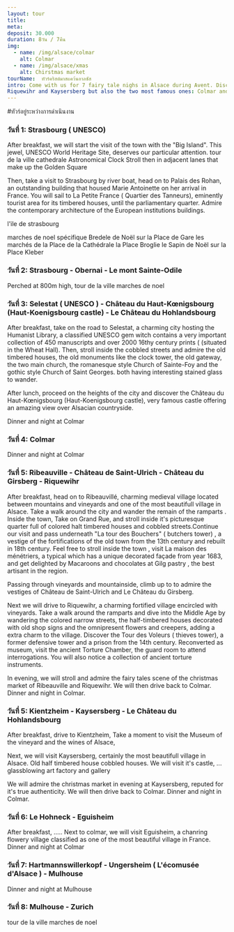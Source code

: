 ```yaml
---
layout: tour
title: 
meta: 
deposit: 30.000
duration: 8วัน / 7คืน
img: 
  - name: /img/alsace/colmar
    alt: Colmar
  - name: /img/alsace/xmas
    alt: Chirstmas market
tourName:  ทัวร์คริสต์มาสแคว้นอาลซัส
intro: Come with us for 7 fairy tale nighs in Alsace during Avent. Discover the magic of christmas market in small reputed villages of Alsace like Ribeauville 
Riquewihr and Kaysersberg but also the two most famous ones: Colmar and Strasbourg. Welcome to the Magic of christmas in Alsace. 
---
```


#ทัวร์อยู่ระหว่างการดำเนินงาน

### วันที่ 1: Strasbourg ( UNESCO)
After breakfast, we will start the visit of the town with the "Big Island". This jewel,  UNESCO World Heritage Site, deserves our particular attention.
tour de la ville
   cathedrale
  Astronomical Clock
 Stroll then in adjacent lanes that make up the Golden Square

 Then, take  a visit to Strasbourg by river boat, head on to Palais des Rohan, an outstanding building that housed Marie Antoinette on her arrival in France. You will sail to La Petite France ( Quartier des Tanneurs), eminently tourist area for its timbered houses, until the parliamentary quarter. Admire the contemporary architecture of the European institutions buildings.

   l'ile de strasbourg

marches de noel
   spécifique Bredele de Noël sur la Place de Gare
   les marchés de la Place de la Cathédrale
   la Place Broglie
   le Sapin de Noël sur la Place Kleber

### วันที่ 2:   Strasbourg - Obernai - Le mont Sainte-Odile 

 Perched at 800m high, 
   tour de la ville
   marches de noel

### วันที่ 3: Selestat ( UNESCO ) - Château du Haut-Kœnigsbourg (Haut-Koenigsbourg castle) - Le Château du Hohlandsbourg 
After breakfast, take on the road to Selestat, a charming city hosting the Humanist Library, a classified UNESCO gem witch contains a very important collection of 450 manuscripts and over 2000 16thy century prints ( (situated in the Wheat Hall). Then,  stroll inside the cobbled streets and admire the old timbered houses, the old monuments like the clock tower, the old gateway, the two main church,  the romanesque style Church of Sainte-Foy and the gothic style Church of Saint Georges. both having interesting stained glass to wander. 

After lunch, proceed on the heights of the city and discover the  Château du Haut-Kœnigsbourg (Haut-Koenigsbourg castle), very famous castle offering an amazing view over Alsacian countryside.

Dinner and night at Colmar

### วันที่ 4: Colmar 

Dinner and night at Colmar

### วันที่ 5:   Ribeauville - Château de Saint-Ulrich - Château du Girsberg - Riquewihr 

After breakfast, head on to Ribeauvillé,  charming medieval village located between mountains and vineyards and one of the most beautifull village in Alsace. Take a walk around the city and wander the remain of the ramparts . Inside the town, Take on Grand Rue, and stroll inside it's picturesque quarter full of colored halt timbered houses and cobbled streets.Continue our visit and pass underneath "La tour des Bouchers" ( butchers tower)  , a vestige of the fortifications of the old town from the 13th century and rebuilt in 18th century.
Feel free to stroll inside the town , visit La maison des ménétriers, a typical which has a unique decorated façade from year 1683, and get delighted by Macaroons and chocolates at Gilg pastry , the best artisant in the region. 

Passing through vineyards and mountainside,  climb up to to admire the vestiges of Château de Saint-Ulrich and Le Château du Girsberg. 

Next we will drive to Riquewihr, a charming fortified village encircled with vineyards. Take a walk around the ramparts and dive into the Middle Age by wandering the colored narrow streets, the half-timbered houses decorated with old shop signs and the omnipresent flowers and creepers, adding a extra charm to the village. Discover the Tour des Voleurs ( thieves tower), a former defensive tower and a prison from the 14th century.  Reconverted as museum, visit the ancient Torture Chamber, the guard room to attend interrogations. You will also notice a collection of ancient torture instruments.

In evening, we will stroll and admire the fairy tales scene of the christmas market of Ribeauville and  Riquewihr. 
We will then drive back to Colmar. Dinner and night in Colmar.

### วันที่ 5:  Kientzheim - Kaysersberg - Le Château du Hohlandsbourg

After breakfast, drive to Kientzheim, 
Take a moment to visit the Museum of the vineyard and the wines of Alsace, 

Next, we will visit Kaysersberg, certainly the most beautifull village in Alsace. 
Old half timbered house cobbled houses.  We will visit it's castle, ...  glassblowing art factory and gallery

We will admire the christmas market in evening at Kaysersberg, reputed for it's true authenticity. 
We will then drive back to Colmar. Dinner and night in Colmar.

### วันที่ 6: Le Hohneck - Eguisheim
After breakfast, .....
Next to colmar, we will visit Eguisheim,  a chanring flowery village classified as one of the most beautiful village in France.
Dinner and night at Colmar

### วันที่ 7:  Hartmannswillerkopf - Ungersheim ( L'écomusée d'Alsace ) - Mulhouse

Dinner and night at Mulhouse

### วันที่ 8: Mulhouse - Zurich
tour de la ville
marches de noel


